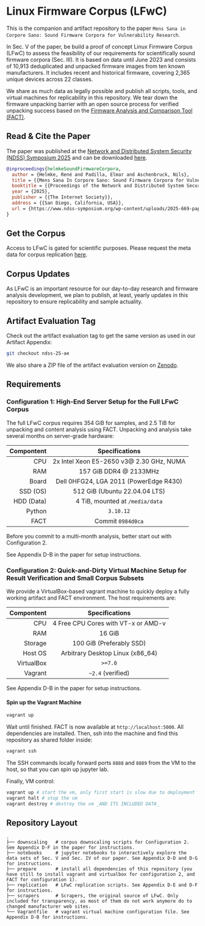 # Linux Firmware Corpus (LFwC)

This is the companion and artifact repository to the paper `Mens Sana in Corpore Sano: Sound Firmware Corpora for Vulnerability Research`.

In Sec. V of the paper, be build a proof of concept Linux Firmware Corpus (LFwC) to assess the feasibility of our requirements for scientifically sound firmware corpora (Sec. III).
It is based on data until June 2023 and consists of 10,913 deduplicated and unpacked firmware images from ten known manufacturers.
It includes recent and historical firmware, covering 2,365 unique devices across 22 classes.

We share as much data as legally possible and publish all scripts, tools, and virtual machines for replicability in this repository.
We tear down the firmware unpacking barrier with an open source process for verified unpacking success based on the [Firmware Analysis and Comparison Tool (FACT)](https://github.com/fkie-cad/FACT_core).

## Read & Cite the Paper

The paper was published at the [Network and Distributed System Security (NDSS) Symposium 2025](https://www.ndss-symposium.org/ndss2025/) and can be downloaded [here](https://www.ndss-symposium.org/wp-content/uploads/2025-669-paper-1.pdf).

```bibtex
@inproceedings{helmkeSoundFirmwareCorpora,
  author = {Helmke, René and Padilla, Elmar and Aschenbruck, Nils},
  title = {{Mens Sana In Corpore Sano: Sound Firmware Corpora for Vulnerability Research}},
  booktitle = {{Proceedings of the Network and Distributed System Security Symposium (NDSS'25)}},
  year = {2025},
  publisher = {{The Internet Society}},
  address = {{San Diego, California, USA}},
  url = {https://www.ndss-symposium.org/wp-content/uploads/2025-669-paper-1.pdf}
}
```

## Get the Corpus

Access to LFwC is gated for scientific purposes. Please request the meta data for corpus replication [here](https://doi.org/10.5281/zenodo.12659436).


## Corpus Updates

As LFwC is an important resource for our day-to-day research and firmware analysis development, we plan to publish, at least, yearly updates in this repository to ensure replicability and sample actuality.

## Artifact Evaluation Tag

Check out the artifact evaluation tag to get the same version as used in our Artifact Appendix:

```sh
git checkout ndss-25-ae
```

We also share a ZIP file of the artifact evaluation version on [Zenodo](https://doi.org/10.5281/zenodo.12659339).

## Requirements

### Configuration 1: High-End Server Setup for the Full LFwC Corpus

The full LFwC corpus requires 354 GiB for samples, and 2.5 TiB for unpacking and content analysis using FACT.
Unpacking and analysis take several months on server-grade hardware:

| **Compontent** |            **Specifications**            |
|---------------:|:----------------------------------------:|
| CPU            | 2x Intel Xeon E5-2650 v3@ 2.30 GHz, NUMA |
| RAM            | 157 GiB DDR4 @ 2133MHz                   |
| Board          | Dell 0HFG24, LGA 2011 (PowerEdge R430)   |
| SSD (OS)       | 512 GiB (Ubuntu 22.04.04 LTS)            |
| HDD (Data)     | 4 TiB, mounted at `/media/data`          |
| Python         | `3.10.12`                                |
| FACT           | Commit `0984d0ca`                        |

Before you commit to a multi-month analysis, better start out with Configuration 2.

See Appendix D-B in the paper for setup instructions.

### Configuration 2: Quick-and-Dirty Virtual Machine Setup for Result Verification and Small Corpus Subsets

We provide a VirtualBox-based vagrant machine to quickly deploy a fully working artifact and FACT environment.
The host requirements are:

| **Compontent** |            **Specifications**            |
|---------------:|:----------------------------------------:|
| CPU            | 4 Free CPU Cores with VT-x or AMD-v      |
| RAM            | 16 GiB                                   |
| Storage        | 100 GiB (Preferably SSD)                 |
| Host OS        | Arbitrary Desktop Linux (x86\_64)        |
| VirtualBox     | `>=7.0`                                  |
| Vagrant        | `~2.4` (verified)                        |

See Appendix D-B in the paper for setup instructions.

#### Spin up the Vagrant Machine

```sh
vagrant up
```

Wait until finished. FACT is now available at `http://localhost:5000`. All dependencies are installed. Then, ssh into the machine and find this repository as shared folder inside:

```sh
vagrant ssh
```

The SSH commands locally forward ports `8888` and `8889` from the VM to the host, so that you can spin up jupyter lab.

Finally, VM control:

```sh
vagrant up # start the vm, only first start is slow due to deployment
vagrant halt # stop the vm
vagrant destroy # destroy the vm _AND ITS INCLUDED DATA_
```

## Repository Layout

```plain
.
├── downscaling   # corpus downscaling scripts for Configuration 2. See Appendix D-F in the paper for instructions.
├── notebooks     # jupyter notebooks to interactively explore the data sets of Sec. V and Sec. IV of our paper. See Appendix D-D and D-G for instructions.
├── prepare       # install all dependencies of this repository (you have still to install vagrant and virtualbox for configuration 2, and FACT for configuration 1).
├── replication   # LFwC replication scripts. See Appendix D-E and D-F for instructions.
├── scrapers      # Scrapers, the original source of LFwC. Only included for transparency, as most of them do not work anymore do to changed manufacturer web sites.
└── Vagrantfile   # vagrant virtual machine configuration file. See Appendix D-B for instructions.
```
